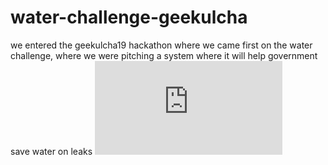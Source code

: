# water-challenge-geekulcha
we entered the geekulcha19 hackathon where we came first on the water challenge, where we were pitching a system where it will help government save water on leaks 
![alt text](http:url/to/2.pgn)
